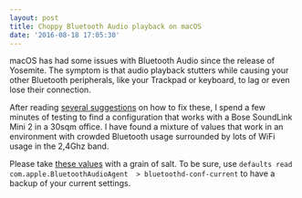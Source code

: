 ```yaml
---
layout: post
title: Choppy Bluetooth Audio playback on macOS
date: '2016-08-18 17:05:30'
---
```


macOS has had some issues with Bluetooth Audio since the release of Yosemite. The symptom is that audio playback stutters while causing your other Bluetooth peripherals, like your Trackpad or keyboard, to lag or even lose their connection.

After reading [several suggestions](https://twitter.com/dictvm/status/766312167549308928) on how to fix these, I spend a few minutes of testing to find a configuration that works with a Bose SoundLink Mini 2 in a 30sqm office. I have found a mixture of values that work in an environment with crowded Bluetooth usage surrounded by lots of WiFi usage in the 2,4Ghz band. 

Please take [these values](https://gist.github.com/dictvm/85cc6ee19036ae292c0d1f2adcefd9bf) with a grain of salt. To be sure, use `defaults read com.apple.BluetoothAudioAgent  > bluetoothd-conf-current` to have a backup of your current settings.